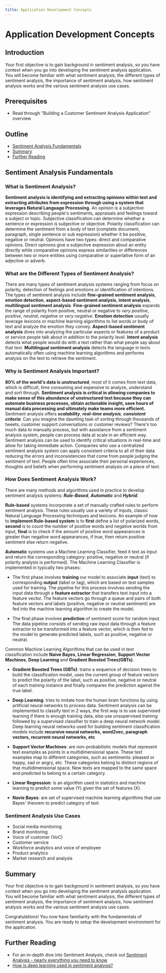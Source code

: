 ```yaml
---
title: Application Development Concepts
---
```


# Application Development Concepts

## Introduction

Your first objective is to gain background in sentiment analysis, so you have
context when you go into developing the sentiment analysis application. You will
become familiar with what sentiment analysis, the different types of sentiment
analysis, the importance of sentiment analysis, how sentiment analysis works and
the various sentiment analysis use cases.

## Prerequisites

- Read through "Building a Customer Sentiment Analysis Application" overview

## Outline

- [Sentiment Analysis Fundamentals](#sentiment-analysis-fundamentals)
- [Summary](#summary)
- [Further Reading](#further-reading)

## Sentiment Analysis Fundamentals

### What is Sentiment Analysis?

**Sentiment analysis is identifying and extracting opinions within text and
extracting attributes from expression through using a system that leverages
Natural Language Processing.** An opinion is a subjective expression
describing people's sentiments, appraisals and feelings toward a subject or
topic. Subjective classification can determine whether a sentence or expression
is subjective or objective. Polarity classification can determine the sentiment
from a body of text (complete document, paragraph, single sentence or sub
expression) whether it be positive, negative or neutral. Opinions have two
types: direct and comparative opinions. Direct opinions give a subjective
expression about an entity directly while comparative opinions express
similarities or differences between two or more entities using comparative or
superlative form of an adjective or adverb.

### What are the Different Types of Sentiment Analysis?

There are many types of sentiment analysis systems ranging from focus on
polarity, detection of feelings and emotions or identification of intentions.
The types of sentiment analysis include **fine-grained sentiment analysis**,
**emotion detection**, **aspect-based sentiment analysis**, **intent analysis**,
**multilingual sentiment analysis**. **Fine-grained sentiment analysis** expands
the range of polarity from positive, neutral or negative to _very positive_,
_positive_, _neutral_, _negative_ or _very negative_. **Emotion detection**
usually leverage lexicons or machine learning algorithms to list words or body
of text and analyze the emotion they convey. **Aspect-based sentiment analysis**
dives into analyzing the particular aspects or features of a product or service
people talk about in addition to the polarity level. **Intent analysis** detects
what people would do with a text rather than what people say about that text.
**Multilingual sentiment analysis** detects the language in texts automatically
often using machine learning algorithms and performs analysis on the text
to retrieve the sentiment.

### Why is Sentiment Analysis Important?

**80% of the world's data is unstructured**, most of it comes from text data,
which is difficult, time consuming and expensive to analyze, understand and
sort through. **Sentiment analysis is critical in allowing companies to make
sense of this abundance of unstructured text because they can automate business
processes, obtain actionable insight, save hours of manual data processing and
ultimately make teams more efficient.** Sentiment analysis offers
***scalability***, ***real-time analysis***, ***consistent criteria***. Can you
imagine the daunting task of sorting through thousands of tweets, customer
support conversations or customer reviews? There's too much data to manually
process, but with assistance from a sentiment analysis system, people can
process data at scale in an efficient way. Sentiment analysis can be used
to identify critical situations in real-time and allow for taking immediate
action. Companies who use a centralized sentiment analysis system can apply
consistent criteria to all of their data reducing the errors and inconsistencies
that come from people judging the sentiment of text. People often time
associate their personal experiences, thoughts and beliefs when performing
sentiment analysis on a piece of text.

### How Does Sentiment Analysis Work?

There are many methods and algorithms used in practice to develop sentiment
analysis systems: ***Rule-Based***, ***Automatic*** and ***Hybrid***.

**Rule-based** systems incorporate a set of manually crafted rules to perform
sentiment analysis. These rules usually use a variety of inputs, classic Natural
Language Processing techniques and lexicons. An example of how to **implement
Rule-based system** is to **first** define a list of polarized words, **second** is to
count the number of positive words and negative worlds from input, **final** is to
check if the amount of positive word appearances is greater than negative word
appearances, if true, then return positive sentiment else return negative.

**Automatic** systems use a Machine Learning Classifier, feed it text as input
and return the corresponding category: positive, negative or neutral (if
polarity analysis is performed). The Machine Learning Classifier is implemented
in typically two phases:

- The first phase involves **training** our model to associate **input** (text) to
corresponding **output** (label or tag), which are based on test samples used for
training. The pipeline for this process involves sending the input data through
a **feature extractor** that transfers text input into a feature vector. The
feature vectors go through a queue and pairs of both feature vectors and labels
(positive, negative or neutral sentiment) are fed into the machine learning
algorithm to create the model.

<!-- Include picture on the training process -->

- The final phase involves **prediction** of sentiment score for random input.
The data pipeline consists of sending raw input data through a feature extractor
to be transformed into a feature vector, which is then fed to the model to
generate predicted labels, such as positive, negative or neutral.

<!-- Include picture on the prediction process -->

Common Machine Learning Algorithms that can be used in text classification
include **Naive Bayes**, **Linear Regression**, **Support Vector Machines**,
**Deep Learning** and **Gradient Boosted Trees(GBTs)**.

- **Gradient Boosted Trees (GBTs)**: trains a sequence of decision trees to
build the classification model, uses the current group of feature vectors to
predict the polarity of the label, such as positive, negative or neutral of each
training instance and finally compares the prediction against the true label.

- **Deep Learning**: tries to imitate how the human brain
functions by using artificial neural networks to process data. Sentiment analysis can be implemented to classify text in 2 ways, the first way is to use supervised
learning if there is enough training data, else use unsupervised training
followed by a supervised classifier to train a deep neural network model. Deep
learning neural networks used for building sentiment classification models
include **recursive neural networks, word2vec, paragraph vectors, recurrent
neural networks, etc**

- **Support Vector Machines**: are non-probabilistic models that represent text
examples as points in a multidimensional space. These text examples map to
different categories, such as sentiments: pleased or happy, sad or angry, etc.
These categories belong to distinct regions of that multidimensional space.
New texts are mapped to the same space and predicted to belong to a certain
category.

- **Linear Regression**: is an algorithm used in statistics and machine learning
to predict some value (Y) given the set of features (X).

- **Navie Bayes**: are set of supervised machine learning algorithms that use
Bayes' theorem to predict category of text

### Sentiment Analysis Use Cases

- Social media monitoring
- Brand monitoring
- Voice of customer (VoC)
- Customer service
- Workforce analytics and voice of employee
- Product analytics
- Market research and analysis

## Summary

Your first objective is to gain background in sentiment analysis, so you have
context when you go into developing the sentiment analysis application. You will
become familiar with what sentiment analysis, the different types of sentiment
analysis, the importance of sentiment analysis, how sentiment analysis works and
the various sentiment analysis use cases.

Congratulations! You now have familiarity with the fundamentals of sentiment
analysis. You are ready to setup the development environment for the
application.

## Further Reading

- For an in-depth dive into Sentiment Analysis, check out [Sentiment Analysis - nearly everything you need to know](https://monkeylearn.com/sentiment-analysis/)
- [How is deep learning used in sentiment analysis?](https://www.quora.com/How-is-deep-learning-used-in-sentiment-analysis)
